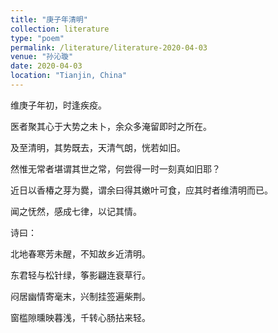 ```yaml
---
title: "庚子年清明"
collection: literature
type: "poem"
permalink: /literature/literature-2020-04-03
venue: "孙沁璇"
date: 2020-04-03
location: "Tianjin, China"
---
```


维庚子年初，时逢疾疫。

医者聚其心于大势之未卜，余众多淹留即时之所在。

及至清明，其势既去，天清气朗，恍若如旧。

然惟无常者堪谓其世之常，何尝得一时一刻真如旧耶？

近日以香椿之芽为爨，谓余曰得其嫩叶可食，应其时者维清明而已。

闻之怃然，感成七律，以记其情。

诗曰：

北地春寒芳未醒，不知故乡近清明。

东君轻与松针绿，筝影翩连衰草行。

闷居幽情寄毫末，兴制挂签遍柴荆。

窗槛隙曛映暮浅，千转心肠拈来轻。